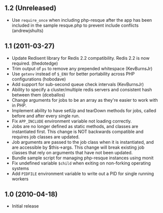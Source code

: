 ## 1.2 (Unreleased) ##

* Use `require_once` when including php-resque after the app has been included in the sample resque.php to prevent include conflicts (andrewjshults)

## 1.1 (2011-03-27) ##

* Update Redisent library for Redis 2.2 compatibility. Redis 2.2 is now required. (thedotedge)
* Trim output of `ps` to remove any prepended whitespace (KevBurnsJr)
* Use `getenv` instead of `$_ENV` for better portability across PHP configurations (hobodave)
* Add support for sub-second queue check intervals (KevBurnsJr)
* Ability to specify a cluster/multiple redis servers and consistent hash between them (dceballos)
* Change arguments for jobs to be an array as they're easier to work with in PHP.
* Implement ability to have setUp and tearDown methods for jobs, called before and after every single run.
* Fix `APP_INCLUDE` environment variable not loading correctly.
* Jobs are no longer defined as static methods, and classes are instantiated first. This change is NOT backwards compatible and requires job classes are updated.
* Job arguments are passed to the job class when it is instantiated, and are accessible by $this->args. This change will break existing job classes that rely on arguments that have not been updated.
* Bundle sample script for managing php-resque instances using monit
* Fix undefined variable `$child` when exiting on non-forking operating systems
* Add `PIDFILE` environment variable to write out a PID for single running workers

## 1.0 (2010-04-18) ##

* Initial release